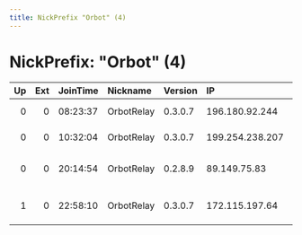 ```yaml
---
title: NickPrefix "Orbot" (4)
---
```


# NickPrefix: "Orbot" (4)

|   Up |   Ext | JoinTime   | Nickname   | Version   | IP              | AS                             | CC   |   ORp |   Dirp | OS    | Contact                             |   eFamMembers |
|-----:|------:|:-----------|:-----------|:----------|:----------------|:-------------------------------|:-----|------:|-------:|:------|:------------------------------------|--------------:|
|    0 |     0 | 08:23:37   | OrbotRelay | 0.3.0.7   | 196.180.92.244  | AF NET Internet Services       | ci   |  9001 |      0 | Linux | None                                |             1 |
|    0 |     0 | 10:32:04   | OrbotRelay | 0.3.0.7   | 199.254.238.207 | Riseup Networks                | us   |  9001 |      0 | Linux | None                                |             1 |
|    0 |     0 | 20:14:54   | OrbotRelay | 0.2.8.9   | 89.149.75.83    | Sun Communications S.R.L.      | md   |  9001 |      0 | Linux | None                                |             1 |
|    1 |     0 | 22:58:10   | OrbotRelay | 0.3.0.7   | 172.115.197.64  | Time Warner Cable Internet LLC | us   |  9001 |      0 | Linux | iamanorbot@mailinator.com - 17cuyHk |             1 |
